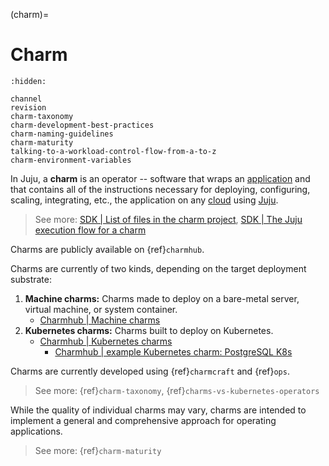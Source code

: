 (charm)=
# Charm

```{toctree}
:hidden:

channel
revision
charm-taxonomy
charm-development-best-practices
charm-naming-guidelines
charm-maturity
talking-to-a-workload-control-flow-from-a-to-z
charm-environment-variables
```


In Juju, a **charm** is an operator -- software that wraps an [application](https://juju.is/docs/juju/application)  and that contains all of the instructions necessary for deploying, configuring, scaling, integrating, etc., the application 
on any [cloud](https://juju.is/docs/juju/cloud) using [Juju](https://juju.is/docs/juju). 
 
<!--
- business logic encapsulated in reusable software packages that automate every aspect of an [application](https://juju.is/docs/juju/application)'s life.
-->

> See more: [SDK | List of files in the charm project](https://juju.is/docs/sdk/list-of-files-in-the-charm-project), [SDK | The Juju execution flow for a charm](https://juju.is/docs/sdk/the-juju-execution-flow-for-a-charm)

Charms are publicly available on {ref}`charmhub`.

Charms are currently of two kinds, depending on the target deployment substrate:

1. **Machine charms:** Charms made to deploy on a bare-metal server, virtual machine, or system container.
    - [Charmhub | Machine charms](https://charmhub.io/?base=vm&type=all)
1. **Kubernetes charms:** Charms built to deploy on Kubernetes.
    - [Charmhub | Kubernetes charms](https://charmhub.io/?base=kubernetes&type=all)
         - [Charmhub | example Kubernetes charm: PostgreSQL K8s](https://charmhub.io/postgresql-k8s)

Charms are currently developed using {ref}`charmcraft` and {ref}`ops`.

> See more: {ref}`charm-taxonomy`, {ref}`charms-vs-kubernetes-operators` 

While the quality of individual charms may vary, charms are intended to implement a general and comprehensive approach for operating applications.

> See more: {ref}`charm-maturity`

<!--WORK THIS INTO THE MAIN TEXT

A charm is an operator – business logic encapsulated in a reusable software package that automates every aspect of an application’s life.

Charms written with ops support Kubernetes using Juju’s “sidecar charm” pattern, as well as charms that deploy to Linux-based machines and containers.

Charms should do one thing and do it well. Each charm drives a single application and can be integrated with other charms to deliver a complex system. A charm handles creating the application in addition to scaling, configuration, optimisation, networking, service mesh, observability, and other day-2 operations specific to the application.

The ops library is part of the Charm SDK (the other part being Charmcraft). Full developer documentation for the Charm SDK is available at https://juju.is/docs/sdk.

To learn more about Juju, visit https://juju.is/docs/olm.

-->




<!--
The simplest scenario is when a charm is deployed (by the Juju client) with the `deploy` command without any options to qualify the request. By default, a new instance will be created in the backing cloud and the application will be installed within it:

![machine](https://assets.ubuntu.com/v1/411232ff-juju-charms.png)

-->

<!-- TODO clarify charm vs. application. Clarify general understanding of "application" vs. Juju notion.

A charm has a one-to-one correspondence to an application. 

To deploy a charm with `juju` is to deploy an application. >> maybe not clear in this form

Every time you deploy a charm with Juju, those charms turn up as applications in the Juju model. But will an end user think of those things as applications or just pieces of the overall model. E.g., core database charm + 2 charm with supporting infrastructure. Is there a hierarchy of applications in the user's mind? Maybe yes. A user might think of just the main component as "the application".

Puppet and Chef don't really do Day 2. Juju does that. Also, relations. Helps you reason about the whole solution.

The nice thing about Juju relations is that they help you mix and match. Every application has an endpoint. Your solution becomes a bag of components that you can combine. So, with Juju you can scale up and down, but also substitute other components quite easily as well. 

-->

<!--TODO introduce subordinate charms-->

<!--
controller = conductor
machine agents = musicians
charms = musical instruments
The Juju client is a member of the audience that hands the conductor the sheet music. It tells the conductor: Here's the music I want you to play.

It is manipulated by a machine agent to

It's the fundamental building block 

represent the distilled knowledge of experts

-->

